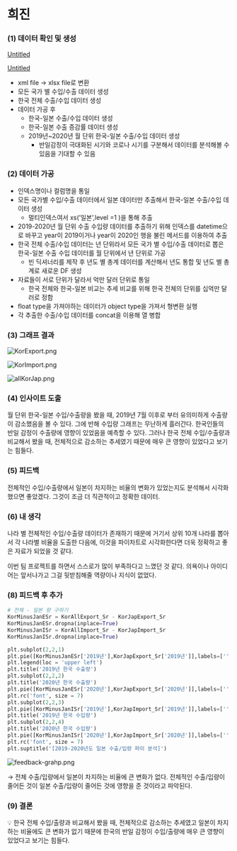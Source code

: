 # 희진

### (1) 데이터 확인 및 생성

[Untitled](https://prod-files-secure.s3.us-west-2.amazonaws.com/c19dc72a-3d43-4061-8eee-c886a3ffbb0f/ba64ac8a-c0c5-4fdf-bc93-6702d8bb1c20/Untitled.xls)

[Untitled](https://prod-files-secure.s3.us-west-2.amazonaws.com/c19dc72a-3d43-4061-8eee-c886a3ffbb0f/cb0a0868-35fc-4ae3-b139-b60e4efeb74e/Untitled.xlsx)

- xml file → xlsx file로 변환
- 모든 국가 별 수입/수출 데이터 생성
- 한국 전체 수출/수입 데이터 생성
- 데이터 가공 후
    - 한국-일본  수출/수입 데이터 생성
    - 한국-일본 수출 증감률 데이터 생성
    - 2019년~2020년 월 단위 한국-일본 수출/수입 데이터 생성
        - 반일감정이 극대화된 시기와 코로나 시기를 구분해서 데이터를 분석해볼 수 있음을 기대할 수 있음

### (2) 데이터 가공

- 인덱스명이나 컬럼명을 통일
- 모든 국가별  수입/수출 데이터에서 일본 데이터만 추출해서 한국-일본 수출/수입 데이터 생성
    - 멀티인덱스여서 xs(’일본’,level  =1 )을 통해 추출
- 2019-2020년 월 단위 수출 수입량 데이터를 추출하기 위해 인덱스를 datetime으로 바꾸고 year이 2019이거나 year이 2020인 행을 불린 메서드를 이용하여 추출
- 한국 전체 수출/수입 데이터는 년 단위라서 모든 국가 별 수입/수출 데이터로 뽑은 한국-일본 수출 수입 데이터를 월 단위에서 년 단위로 가공
    - 빈 딕셔너리를 제작 후 년도 별 총계 데이터를 계산해서 년도 통합 및 년도 별 총계로 새로운 DF 생성
- 자료들이 서로 단위가 달라서 억만 달러 단위로 통일
    - 한국 전체와 한국-일본 비교는 추세 비교를 위해 한국 전체의 단위를 십억만 달러로 정함
- float type을 가져야하는 데이터가 object type을 가져서 형변환 실행
- 각 추출한 수출/수입 데이터를 concat을 이용해 열 병합

### (3) 그래프 결과

![KorExport.png](https://prod-files-secure.s3.us-west-2.amazonaws.com/c19dc72a-3d43-4061-8eee-c886a3ffbb0f/9def83b5-8a3b-44c7-86fb-273e9bd6f885/KorExport.png)

![KorImport.png](https://prod-files-secure.s3.us-west-2.amazonaws.com/c19dc72a-3d43-4061-8eee-c886a3ffbb0f/316c65b5-fe74-4db5-ae30-07bac96fa416/KorImport.png)

![allKorJap.png](https://prod-files-secure.s3.us-west-2.amazonaws.com/c19dc72a-3d43-4061-8eee-c886a3ffbb0f/216964e6-e339-4bee-9ea9-1410a45990f5/allKorJap.png)

### (4) 인사이트 도출

월 단위 한국-일본 수입/수출량을 봤을 때, 2019년 7월 이후로 부터 유의미하게 수출량이 감소했음을 볼 수 있다. 그에 반해 수입량 그래프는 무난하게 흘러간다. 한국인들의 반일 감정이 수출량에 영향이 있었음을 예측할 수 있다. 그러나 한국 전체 수입/수출량과 비교해서 봤을 때, 전체적으로 감소하는 추세였기 때문에 매우 큰 영향이 있었다고 보기는 힘들다. 

### (5) 피드백

전체적인 수입/수출량에서 일본이 차지하는 비율의 변화가 있었는지도 분석해서 시각화했으면 좋았겠다. 그것이 조금 더 직관적이고 정확한 데이터.

### (6) 내 생각

나라 별 전체적인 수입/수출량 데이터가 존재하기 때문에 거기서 상위 10개 나라를 뽑아서 각 나라별 비율을 도출한 다음에, 이것을 파이차트로 시각화한다면 더욱 정확하고 좋은 자료가 되었을 것 같다. 

이번 팀 프로젝트를 하면서 스스로가 많이 부족하다고 느꼈던 것 같다. 의욕이나 아이디어는 앞서나가고 그걸 뒷받침해줄 역량이나 지식이 없었다. 

### (8) 피드백 후 추가

```python
# 전체 - 일본 량 구하기
KorMinusJanESr = KorAllExport_Sr - KorJapExport_Sr
KorMinusJanESr.dropna(inplace=True)
KorMinusJanISr = KorAllImport_Sr - KorJapImport_Sr
KorMinusJanISr.dropna(inplace=True)

plt.subplot(2,2,1)
plt.pie([KorMinusJanESr['2019년'],KorJapExport_Sr['2019년']],labels=['', '일본 수출량'], autopct="%.2f%%")
plt.legend(loc = 'upper left')
plt.title('2019년 한국 수출량')
plt.subplot(2,2,2)
plt.title('2020년 한국 수출량')
plt.pie([KorMinusJanESr['2020년'],KorJapExport_Sr['2020년']],labels=['', '일본 수출량'], autopct="%.2f%%")
plt.rc('font', size = 7)
plt.subplot(2,2,3)
plt.pie([KorMinusJanISr['2019년'],KorJapImport_Sr['2019년']],labels=['', '일본 수입량'], autopct="%.2f%%")
plt.title('2019년 한국 수입량')
plt.subplot(2,2,4)
plt.title('2020년 한국 수입량')
plt.pie([KorMinusJanISr['2020년'],KorJapImport_Sr['2020년']],labels=['', '일본 수입량'], autopct="%.2f%%")
plt.rc('font', size = 7)
plt.suptitle('[2019-2020년도 일본 수출/입량 파이 분석]')
```

![feedback-grahp.png](https://prod-files-secure.s3.us-west-2.amazonaws.com/c19dc72a-3d43-4061-8eee-c886a3ffbb0f/3ff5f0fb-a71f-45c7-aef1-b658ea569c7f/feedback-grahp.png)

→ 전체 수출/입량에서 일본이 차지하는 비율에 큰 변화가 없다. 전체적인 수출/입량이 줄어든 것이 일본 수출/입량이 줄어든 것에 영향을 준 것이라고 파악된다.

### (9) 결론

<aside>
💡 한국 전체 수입/출량과 비교해서 봤을 때, 전체적으로 감소하는 추세였고 일본이 차지하는 비율에도 큰 변화가 없기 때문에 한국의 반일 감정이 수입/출량에 매우 큰 영향이 있었다고 보기는 힘들다.

</aside>
